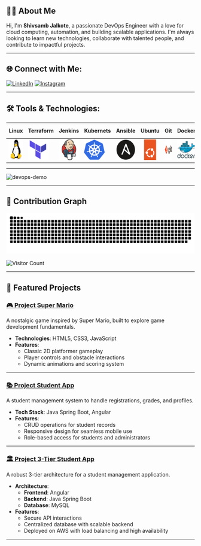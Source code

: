 ## 👨‍💻 About Me

Hi, I'm **Shivsamb Jalkote**, a passionate DevOps Engineer with a love for cloud computing, automation, and building scalable applications. I'm always looking to learn new technologies, collaborate with talented people, and contribute to impactful projects.

---

## 🌐 Connect with Me:

[![LinkedIn](https://img.shields.io/badge/LinkedIn-0A66C2?style=for-the-badge&logo=linkedin&logoColor=white)](https://www.linkedin.com/in/shivsamb-jalkote-3b066a320/)
[![Instagram](https://img.shields.io/badge/Instagram-E4405F?style=for-the-badge&logo=instagram&logoColor=white)](https://www.instagram.com/dj_datta_2176/)

---

## 🛠️ Tools & Technologies:

| Linux | Terraform | Jenkins | Kubernets | Ansible | Ubuntu | Git | Docker | Git Hub | VS Code | AWS |
|----------|----------|----------|----------|------|------|------|-------|------|------|-------|
| <img src="https://github.com/devicons/devicon/blob/master/icons/linux/linux-original.svg" title="Linux" alt="Linux" width="55" height="55"/> |  <img src="https://github.com/devicons/devicon/blob/master/icons/terraform/terraform-original.svg" title="Terraform" alt="Terraform" width="55" height="55"/> | <img src="https://github.com/devicons/devicon/blob/master/icons/jenkins/jenkins-original.svg" title="Jenkins" alt="Jenkins" width="55" height="55"/> | <img src="https://raw.githubusercontent.com/devicons/devicon/master/icons/kubernetes/kubernetes-original.svg" alt="Kubernetes" title="Kubernetes" width="55" height="55" /> | <img src="https://github.com/devicons/devicon/blob/master/icons/ansible/ansible-original.svg" title="Ansible" alt="Ansible" width="55" height="55"/> |<img src="https://github.com/devicons/devicon/blob/master/icons/ubuntu/ubuntu-original.svg" title="Ubuntu" alt="Ubuntu" width="55" height="55"/> |<img src="https://github.com/devicons/devicon/blob/master/icons/git/git-original-wordmark.svg" title="Git" alt="Git" width="55" height="55"/>|<img src="https://github.com/devicons/devicon/blob/master/icons/docker/docker-original-wordmark.svg" title="Docker" alt="Docker" width="55" height="55"/>| <img src="https://github.com/devicons/devicon/blob/master/icons/github/github-original-wordmark.svg" title="Github" alt="Github" width="55" height="55"/>| <img src="https://github.com/devicons/devicon/blob/master/icons/vscode/vscode-original-wordmark.svg" title="vscode" alt="vscode" width="55" height="55"/>| <img src="https://github.com/user-attachments/assets/a885e80a-964f-4e75-a4a6-27a063667ec7" alt="AWS" title="AWS" width="55" height="55" /> | 





---

![devops-demo](https://github.com/user-attachments/assets/772a360f-1235-4bb9-a40e-bae6e144c1fe)

---

## 🌱 Contribution Graph

<picture>
  <source media="(prefers-color-scheme: dark)" srcset="https://raw.githubusercontent.com/platane/snk/output/github-contribution-grid-snake-dark.svg" />
  <source media="(prefers-color-scheme: light)" srcset="https://raw.githubusercontent.com/platane/snk/output/github-contribution-grid-snake.svg" />
  <img alt="github contribution grid snake animation" src="https://raw.githubusercontent.com/platane/snk/output/github-contribution-grid-snake.svg" />
</picture>

![Visitor Count](https://komarev.com/ghpvc/?username=abhipraydhoble&color=green&style=flat-square)

---

## 🚀 Featured Projects

### [🎮 Project Super Mario](https://github.com/dj-datta/Project-Super-Mario.git)
A nostalgic game inspired by Super Mario, built to explore game development fundamentals.

- **Technologies**: HTML5, CSS3, JavaScript
- **Features**:
  - Classic 2D platformer gameplay
  - Player controls and obstacle interactions
  - Dynamic animations and scoring system

---

### [📚 Project Student App](https://github.com/dj-datta/StudentAppDoc.git)
A student management system to handle registrations, grades, and profiles.

- **Tech Stack**: Java Spring Boot, Angular
- **Features**:
  - CRUD operations for student records
  - Responsive design for seamless mobile use
  - Role-based access for students and administrators

---

### [🏛️ Project 3-Tier Student App](https://github.com/abhipraydhoble/Project-3-tier-Student-App)
A robust 3-tier architecture for a student management application.

- **Architecture**:
  - **Frontend**: Angular
  - **Backend**: Java Spring Boot
  - **Database**: MySQL
- **Features**:
  - Secure API interactions
  - Centralized database with scalable backend
  - Deployed on AWS with load balancing and high availability

---

